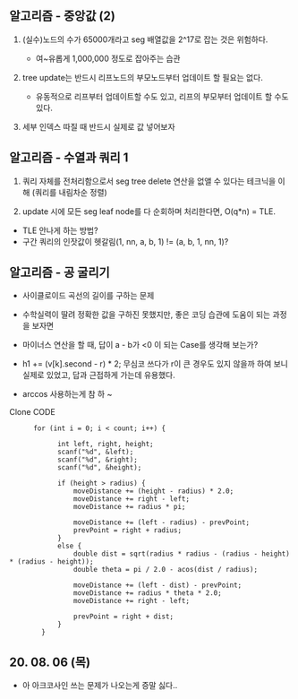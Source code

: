 ## 알고리즘 - 중앙값 (2)

 1. (실수)노드의 수가 65000개라고 seg 배열값을 2^17로 잡는 것은 위험하다.

    - 여~유롭게 1,000,000 정도로 잡아주는 습관

 2. tree update는 반드시 리프노드의 부모노드부터 업데이트 할 필요는 없다.

    - 유동적으로 리프부터 업데이트할 수도 있고, 리프의 부모부터 업데이트 할 수도 있다.

 3. 세부 인덱스 따질 때 반드시 실제로 값 넣어보자

## 알고리즘 - 수열과 쿼리 1

 1. 쿼리 자체를 전처리함으로서 seg tree delete 연산을 없앨 수 있다는 테크닉을 이해 (쿼리를 내림차순 정렬)

 2. update 시에 모든 seg leaf node를 다 순회하며 처리한다면, O(q*n) = TLE.

   - TLE 안나게 하는 방법?
   - 구간 쿼리의 인잣값이 헷갈림(1, nn, a, b, 1) != (a, b, 1, nn, 1)?

## 알고리즘 - 공 굴리기

 - 사이클로이드 곡선의 길이를 구하는 문제

 - 수학실력이 딸려 정확한 값을 구하진 못했지만, 좋은 코딩 습관에 도움이 되는 과정을 보자면

 - 마이너스 연산을 할 때, 답이 a - b가 <0 이 되는 Case를 생각해 보는가?

 - h1 += (v[k].second - r) * 2; 무심코 쓰다가 r이 큰 경우도 있지 않을까 하여 보니 실제로 있었고, 답과 근접하게 가는데 유용했다.

 - arccos 사용하는게 참 하 ~
 
Clone CODE
```
      for (int i = 0; i < count; i++) {

			int left, right, height;
			scanf("%d", &left);
			scanf("%d", &right);
			scanf("%d", &height);

			if (height > radius) {
				moveDistance += (height - radius) * 2.0;
				moveDistance += right - left;
				moveDistance += radius * pi;

				moveDistance += (left - radius) - prevPoint;
				prevPoint = right + radius;
			}
			else {
				double dist = sqrt(radius * radius - (radius - height) * (radius - height));
				double theta = pi / 2.0 - acos(dist / radius);

				moveDistance += (left - dist) - prevPoint;
				moveDistance += radius * theta * 2.0;
				moveDistance += right - left;

				prevPoint = right + dist;
			}
		}
```

## 20. 08. 06 (목)
 - 아 아크코사인 쓰는 문제가 나오는게 증말 싫다..


